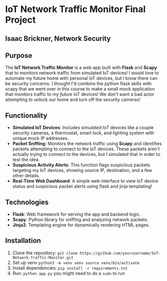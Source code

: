 # IoT Network Traffic Monitor Final Project

## Isaac Brickner, Network Security

## Purpose

The **IoT Network Traffic Monitor** is a web app built with **Flask** and **Scapy** that to monitors network traffic from simulated IoT devices! I would love to automate my future home with personal IoT devices, but I know there can be security concerns. I thought I'd combine the python flask skills with scapy that we went over in this course to make a small mock application that monitors traffic to my *future* IoT devices! We don't want a bad actor attempting to unlock our home and turn off the security cameras!

## Functionality

- **Simulated IoT Devices**: Includes *simulated IoT* devices like a couple security cameras, a thermostat, smart lock, and lighting system with unique mock IP addresses.
- **Packet Sniffing**: Monitors the network traffic using **Scapy** and identifies packets attempting to connect to the IoT devices. These packets aren't actually trying to connect to the devices, but I simulated that in order to test the idea.
- **Suspicious Activity Alerts**: This function flags suspicious packets targeting my IoT devices, showing source IP, destination, and a few other details.
- **Real-Time Web Dashboard**: A simple web interface to view IoT device status and suspicious packet alerts using flask and jinja templating!

## Technologies

- **Flask**: Web framework for serving the app and backend logic.
- **Scapy**: Python library for sniffing and analyzing network packets.
- **Jinja2**: Templating engine for dynamically rendering HTML pages.

## Installation

1. Clone the repository:
```git clone https://github.com/yourusername/IoT-Network-Traffic-Monitor.git```
2. Set up venv
    ```python3 -m venv venv source venv/bin/activate```
3. Install dependencies:
    ```pip install -r requirements.txt```
4. Run:
    ```python app.py``` you might need to do a `sudo` to run

